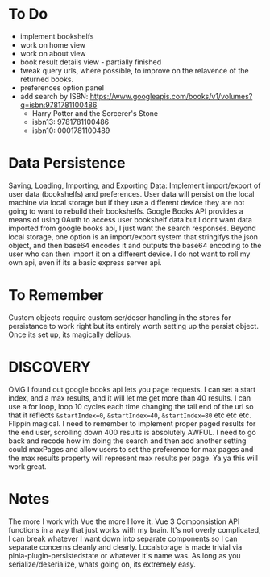 # To Do
  * implement bookshelfs
  * work on home view
  * work on about view
  * book result details view - partially finished
  * tweak query urls, where possible, to improve on the relavence of the returned books.
  * preferences option panel
  * add search by ISBN: https://www.googleapis.com/books/v1/volumes?q=isbn:9781781100486
    * Harry Potter and the Sorcerer's Stone 
    * isbn13: 9781781100486
    * isbn10: 0001781100489
  
# Data Persistence
  Saving, Loading, Importing, and Exporting Data: Implement import/export of user data (bookshelfs) and preferences.  User data will 
  persist on the local machine via local storage but if they use a different device they are not going to want to rebuild their bookshelfs.
  Google Books API provides a means of using 0Auth to access user bookshelf data but I dont want data imported from google books api, I just
  want the search responses.  Beyond local storage, one option is an import/export system that stringifys the json object, and then base64 encodes it and outputs the base64 encoding to the user who can then import it on a different device. I do not want to roll my own api, even if its a basic
  express server api.

# To Remember
  Custom objects require custom ser/deser handling in the stores for persistance to work right but its entirely worth setting up the persist object.
  Once its set up, its magically delious.


# DISCOVERY

OMG I found out google books api lets you page requests.  I can set a start index, and a max results, and it will let me get more than 40 results.
I can use a for loop, loop 10 cycles each time changing the tail end of the url so that it reflects `&startIndex=0`, `&startIndex=40`, `&startIndex=80`
etc etc etc. Flippin magical.  I need to remember to implement proper paged results for the end user, scrolling down 400 results is absolutely AWFUL.
I need to go back and recode how im doing the search and then add another setting could maxPages and allow users to set the preference for max pages and the max results property will represent max results per page.  Ya ya this will work great.

# Notes

The more I work with Vue the more I love it.  Vue 3 Componsistion API functions in a way that just works with my brain.  It's not overly complicated, I can break whatever I want down into separate components so I can separate concerns cleanly and clearly.  Localstorage is made trivial via pinia-plugin-persistedstate or whatever it's name was.  As long as you serialize/deserialize, whats going on, its extremely easy.

